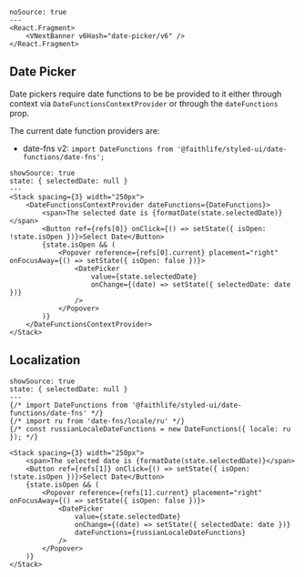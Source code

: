 ```react
noSource: true
---
<React.Fragment>
	<VNextBanner v6Hash="date-picker/v6" />
</React.Fragment>
```

## Date Picker

Date pickers require date functions to be be provided to it either through context via `DateFunctionsContextProvider` or through the `dateFunctions` prop.

The current date function providers are:

- date-fns v2: `import DateFunctions from '@faithlife/styled-ui/date-functions/date-fns';`

```react
showSource: true
state: { selectedDate: null }
---
<Stack spacing={3} width="250px">
	<DateFunctionsContextProvider dateFunctions={DateFunctions}>
		<span>The selected date is {formatDate(state.selectedDate)}</span>
		<Button ref={refs[0]} onClick={() => setState({ isOpen: !state.isOpen })}>Select Date</Button>
		{state.isOpen && (
			<Popover reference={refs[0].current} placement="right" onFocusAway={() => setState({ isOpen: false })}>
				<DatePicker
					value={state.selectedDate}
					onChange={(date) => setState({ selectedDate: date })}
				/>
			</Popover>
		)}
	</DateFunctionsContextProvider>
</Stack>
```

## Localization

```react
showSource: true
state: { selectedDate: null }
---
{/* import DateFunctions from '@faithlife/styled-ui/date-functions/date-fns' */}
{/* import ru from 'date-fns/locale/ru' */}
{/* const russianLocaleDateFunctions = new DateFunctions({ locale: ru }); */}

<Stack spacing={3} width="250px">
	<span>The selected date is {formatDate(state.selectedDate)}</span>
	<Button ref={refs[1]} onClick={() => setState({ isOpen: !state.isOpen })}>Select Date</Button>
	{state.isOpen && (
		<Popover reference={refs[1].current} placement="right" onFocusAway={() => setState({ isOpen: false })}>
			<DatePicker
				value={state.selectedDate}
				onChange={(date) => setState({ selectedDate: date })}
				dateFunctions={russianLocaleDateFunctions}
			/>
		</Popover>
	)}
</Stack>
```

